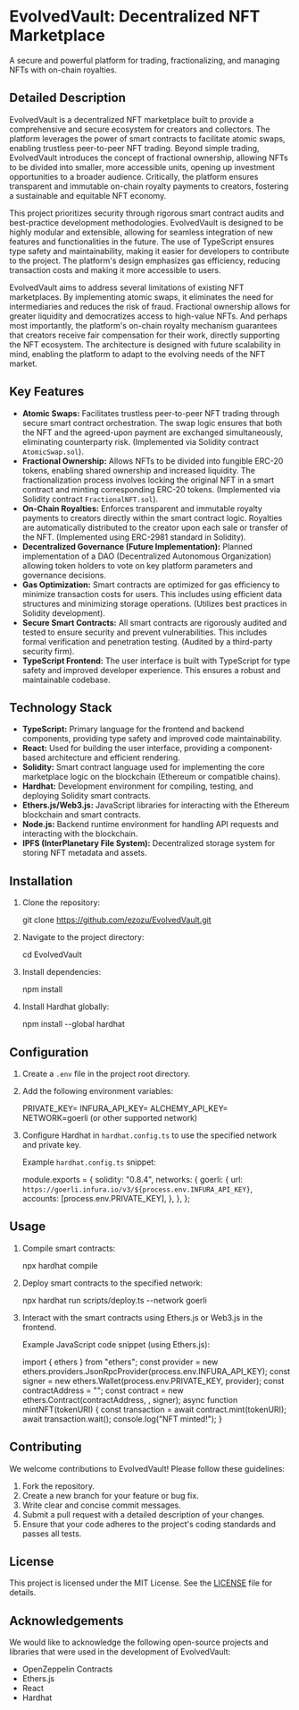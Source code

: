 # EvolvedVault: Decentralized NFT Marketplace

A secure and powerful platform for trading, fractionalizing, and managing NFTs with on-chain royalties.

## Detailed Description

EvolvedVault is a decentralized NFT marketplace built to provide a comprehensive and secure ecosystem for creators and collectors. The platform leverages the power of smart contracts to facilitate atomic swaps, enabling trustless peer-to-peer NFT trading. Beyond simple trading, EvolvedVault introduces the concept of fractional ownership, allowing NFTs to be divided into smaller, more accessible units, opening up investment opportunities to a broader audience. Critically, the platform ensures transparent and immutable on-chain royalty payments to creators, fostering a sustainable and equitable NFT economy.

This project prioritizes security through rigorous smart contract audits and best-practice development methodologies. EvolvedVault is designed to be highly modular and extensible, allowing for seamless integration of new features and functionalities in the future. The use of TypeScript ensures type safety and maintainability, making it easier for developers to contribute to the project. The platform's design emphasizes gas efficiency, reducing transaction costs and making it more accessible to users.

EvolvedVault aims to address several limitations of existing NFT marketplaces. By implementing atomic swaps, it eliminates the need for intermediaries and reduces the risk of fraud. Fractional ownership allows for greater liquidity and democratizes access to high-value NFTs. And perhaps most importantly, the platform's on-chain royalty mechanism guarantees that creators receive fair compensation for their work, directly supporting the NFT ecosystem. The architecture is designed with future scalability in mind, enabling the platform to adapt to the evolving needs of the NFT market.

## Key Features

*   **Atomic Swaps:** Facilitates trustless peer-to-peer NFT trading through secure smart contract orchestration. The swap logic ensures that both the NFT and the agreed-upon payment are exchanged simultaneously, eliminating counterparty risk. (Implemented via Solidity contract `AtomicSwap.sol`).
*   **Fractional Ownership:** Allows NFTs to be divided into fungible ERC-20 tokens, enabling shared ownership and increased liquidity. The fractionalization process involves locking the original NFT in a smart contract and minting corresponding ERC-20 tokens. (Implemented via Solidity contract `FractionalNFT.sol`).
*   **On-Chain Royalties:** Enforces transparent and immutable royalty payments to creators directly within the smart contract logic. Royalties are automatically distributed to the creator upon each sale or transfer of the NFT. (Implemented using ERC-2981 standard in Solidity).
*   **Decentralized Governance (Future Implementation):** Planned implementation of a DAO (Decentralized Autonomous Organization) allowing token holders to vote on key platform parameters and governance decisions.
*   **Gas Optimization:** Smart contracts are optimized for gas efficiency to minimize transaction costs for users. This includes using efficient data structures and minimizing storage operations. (Utilizes best practices in Solidity development).
*   **Secure Smart Contracts:** All smart contracts are rigorously audited and tested to ensure security and prevent vulnerabilities. This includes formal verification and penetration testing. (Audited by a third-party security firm).
*   **TypeScript Frontend:** The user interface is built with TypeScript for type safety and improved developer experience. This ensures a robust and maintainable codebase.

## Technology Stack

*   **TypeScript:** Primary language for the frontend and backend components, providing type safety and improved code maintainability.
*   **React:** Used for building the user interface, providing a component-based architecture and efficient rendering.
*   **Solidity:** Smart contract language used for implementing the core marketplace logic on the blockchain (Ethereum or compatible chains).
*   **Hardhat:** Development environment for compiling, testing, and deploying Solidity smart contracts.
*   **Ethers.js/Web3.js:** JavaScript libraries for interacting with the Ethereum blockchain and smart contracts.
*   **Node.js:** Backend runtime environment for handling API requests and interacting with the blockchain.
*   **IPFS (InterPlanetary File System):** Decentralized storage system for storing NFT metadata and assets.

## Installation

1.  Clone the repository:

    git clone https://github.com/ezozu/EvolvedVault.git

2.  Navigate to the project directory:

    cd EvolvedVault

3.  Install dependencies:

    npm install

4.  Install Hardhat globally:

    npm install --global hardhat

## Configuration

1.  Create a `.env` file in the project root directory.
2.  Add the following environment variables:

    PRIVATE_KEY=<Your Ethereum private key>
    INFURA_API_KEY=<Your Infura API key>
    ALCHEMY_API_KEY=<Your Alchemy API key>
    NETWORK=goerli (or other supported network)

3.  Configure Hardhat in `hardhat.config.ts` to use the specified network and private key.

    Example `hardhat.config.ts` snippet:

    module.exports = {
      solidity: "0.8.4",
      networks: {
        goerli: {
          url: `https://goerli.infura.io/v3/${process.env.INFURA_API_KEY}`,
          accounts: [process.env.PRIVATE_KEY],
        },
      },
    };

## Usage

1.  Compile smart contracts:

    npx hardhat compile

2.  Deploy smart contracts to the specified network:

    npx hardhat run scripts/deploy.ts --network goerli

3.  Interact with the smart contracts using Ethers.js or Web3.js in the frontend.

    Example JavaScript code snippet (using Ethers.js):

    import { ethers } from "ethers";
    const provider = new ethers.providers.JsonRpcProvider(process.env.INFURA_API_KEY);
    const signer = new ethers.Wallet(process.env.PRIVATE_KEY, provider);
    const contractAddress = "<Deployed Contract Address>";
    const contract = new ethers.Contract(contractAddress, <ABI>, signer);
    async function mintNFT(tokenURI) {
      const transaction = await contract.mint(tokenURI);
      await transaction.wait();
      console.log("NFT minted!");
    }

## Contributing

We welcome contributions to EvolvedVault! Please follow these guidelines:

1.  Fork the repository.
2.  Create a new branch for your feature or bug fix.
3.  Write clear and concise commit messages.
4.  Submit a pull request with a detailed description of your changes.
5.  Ensure that your code adheres to the project's coding standards and passes all tests.

## License

This project is licensed under the MIT License. See the [LICENSE](https://github.com/ezozu/EvolvedVault/blob/main/LICENSE) file for details.

## Acknowledgements

We would like to acknowledge the following open-source projects and libraries that were used in the development of EvolvedVault:

*   OpenZeppelin Contracts
*   Ethers.js
*   React
*   Hardhat